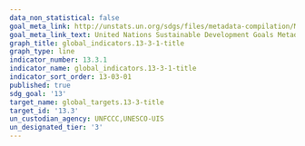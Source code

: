 ```yaml
---
data_non_statistical: false
goal_meta_link: http://unstats.un.org/sdgs/files/metadata-compilation/Metadata-Goal-13.pdf
goal_meta_link_text: United Nations Sustainable Development Goals Metadata (pdf 759kB)
graph_title: global_indicators.13-3-1-title
graph_type: line
indicator_number: 13.3.1
indicator_name: global_indicators.13-3-1-title
indicator_sort_order: 13-03-01
published: true
sdg_goal: '13'
target_name: global_targets.13-3-title
target_id: '13.3'
un_custodian_agency: UNFCCC,UNESCO-UIS
un_designated_tier: '3'
---
```

